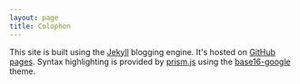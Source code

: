 ```yaml
---
layout: page
title: Colophon
---
```


This site is built using the [Jekyll][jekyll] blogging engine. It's hosted on
[GitHub pages][ghpages]. Syntax highlighting is provided by [prism.js][prism]
using the [base16-google][theme] theme.

[jekyll]: http://jekyllrb.com/
[ghpages]: https://pages.github.com/
[prism]: http://prismjs.com/
[theme]: https://github.com/chriskempson/base16
